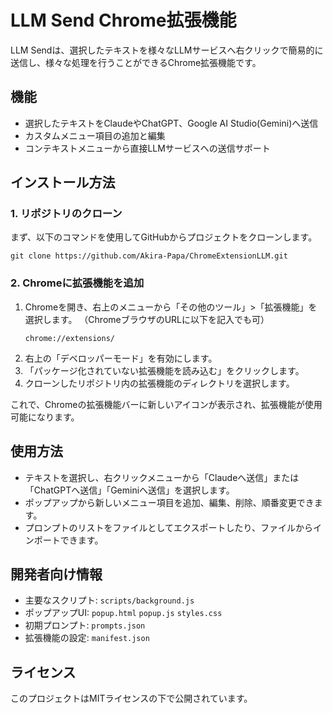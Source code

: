 

# LLM Send Chrome拡張機能

LLM Sendは、選択したテキストを様々なLLMサービスへ右クリックで簡易的に送信し、様々な処理を行うことができるChrome拡張機能です。

## 機能
- 選択したテキストをClaudeやChatGPT、Google AI Studio(Gemini)へ送信
- カスタムメニュー項目の追加と編集
- コンテキストメニューから直接LLMサービスへの送信サポート

## インストール方法

### 1. リポジトリのクローン
まず、以下のコマンドを使用してGitHubからプロジェクトをクローンします。

```
git clone https://github.com/Akira-Papa/ChromeExtensionLLM.git
```


### 2. Chromeに拡張機能を追加
1. Chromeを開き、右上のメニューから「その他のツール」>「拡張機能」を選択します。
 （ChromeブラウザのURLに以下を記入でも可）
   ```
   chrome://extensions/
   ```
3. 右上の「デベロッパーモード」を有効にします。
4. 「パッケージ化されていない拡張機能を読み込む」をクリックします。
5. クローンしたリポジトリ内の拡張機能のディレクトリを選択します。

これで、Chromeの拡張機能バーに新しいアイコンが表示され、拡張機能が使用可能になります。

## 使用方法
- テキストを選択し、右クリックメニューから「Claudeへ送信」または「ChatGPTへ送信」「Geminiへ送信」を選択します。
- ポップアップから新しいメニュー項目を追加、編集、削除、順番変更できます。
- プロンプトのリストをファイルとしてエクスポートしたり、ファイルからインポートできます。


## 開発者向け情報
- 主要なスクリプト: `scripts/background.js`
- ポップアップUI: `popup.html` `popup.js` `styles.css`
- 初期プロンプト: `prompts.json`
- 拡張機能の設定: `manifest.json`

## ライセンス
このプロジェクトはMITライセンスの下で公開されています。
